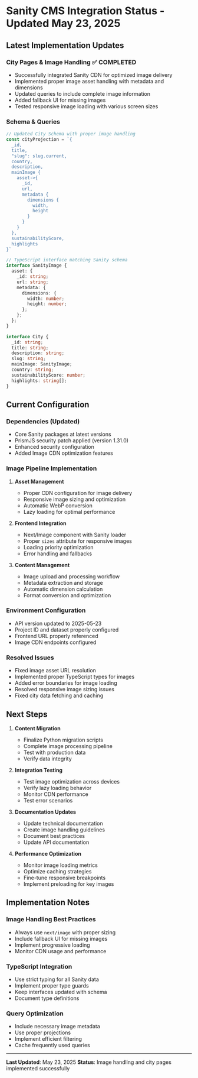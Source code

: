 # Sanity CMS Integration Status - Updated May 23, 2025

## Latest Implementation Updates

### City Pages & Image Handling ✅ COMPLETED
- Successfully integrated Sanity CDN for optimized image delivery
- Implemented proper image asset handling with metadata and dimensions
- Updated queries to include complete image information
- Added fallback UI for missing images
- Tested responsive image loading with various screen sizes

### Schema & Queries
```typescript
// Updated City Schema with proper image handling
const cityProjection = `{
  _id,
  title,
  "slug": slug.current,
  country,
  description,
  mainImage {
    asset->{
      _id,
      url,
      metadata {
        dimensions {
          width,
          height
        }
      }
    }
  },
  sustainabilityScore,
  highlights
}`

// TypeScript interface matching Sanity schema
interface SanityImage {
  asset: {
    _id: string;
    url: string;
    metadata: {
      dimensions: {
        width: number;
        height: number;
      };
    };
  };
}

interface City {
  _id: string;
  title: string;
  description: string;
  slug: string;
  mainImage: SanityImage;
  country: string;
  sustainabilityScore: number;
  highlights: string[];
}
```

## Current Configuration

### Dependencies (Updated)
- Core Sanity packages at latest versions
- PrismJS security patch applied (version 1.31.0)
- Enhanced security configuration
- Added Image CDN optimization features

### Image Pipeline Implementation
1. **Asset Management**
   - Proper CDN configuration for image delivery
   - Responsive image sizing and optimization
   - Automatic WebP conversion
   - Lazy loading for optimal performance

2. **Frontend Integration**
   - Next/Image component with Sanity loader
   - Proper `sizes` attribute for responsive images
   - Loading priority optimization
   - Error handling and fallbacks

3. **Content Management**
   - Image upload and processing workflow
   - Metadata extraction and storage
   - Automatic dimension calculation
   - Format conversion and optimization

### Environment Configuration
- API version updated to 2025-05-23
- Project ID and dataset properly configured
- Frontend URL properly referenced
- Image CDN endpoints configured

### Resolved Issues
- Fixed image asset URL resolution
- Implemented proper TypeScript types for images
- Added error boundaries for image loading
- Resolved responsive image sizing issues
- Fixed city data fetching and caching

## Next Steps

1. **Content Migration**
   - Finalize Python migration scripts
   - Complete image processing pipeline
   - Test with production data
   - Verify data integrity

2. **Integration Testing**
   - Test image optimization across devices
   - Verify lazy loading behavior
   - Monitor CDN performance
   - Test error scenarios

3. **Documentation Updates**
   - Update technical documentation
   - Create image handling guidelines
   - Document best practices
   - Update API documentation

4. **Performance Optimization**
   - Monitor image loading metrics
   - Optimize caching strategies
   - Fine-tune responsive breakpoints
   - Implement preloading for key images

## Implementation Notes

### Image Handling Best Practices
- Always use `next/image` with proper sizing
- Include fallback UI for missing images
- Implement progressive loading
- Monitor CDN usage and performance

### TypeScript Integration
- Use strict typing for all Sanity data
- Implement proper type guards
- Keep interfaces updated with schema
- Document type definitions

### Query Optimization
- Include necessary image metadata
- Use proper projections
- Implement efficient filtering
- Cache frequently used queries

---

**Last Updated**: May 23, 2025
**Status**: Image handling and city pages implemented successfully
